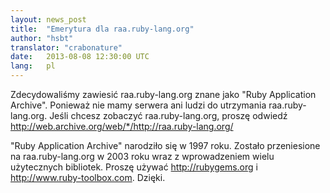 ```yaml
---
layout: news_post
title:  "Emerytura dla raa.ruby-lang.org"
author: "hsbt"
translator: "crabonature"
date:   2013-08-08 12:30:00 UTC
lang:   pl
---
```


Zdecydowaliśmy zawiesić raa.ruby-lang.org znane jako "Ruby Application Archive".
Ponieważ nie mamy serwera ani ludzi do utrzymania raa.ruby-lang.org.
Jeśli chcesz zobaczyć raa.ruby-lang.org, proszę odwiedź
http://web.archive.org/web/*/http://raa.ruby-lang.org/ 

"Ruby Application Archive" narodziło się w 1997 roku.
Zostało przeniesione na raa.ruby-lang.org w 2003 roku wraz z wprowadzeniem
wielu użytecznych bibliotek. Proszę używać http://rubygems.org
i http://www.ruby-toolbox.com. Dzięki.
